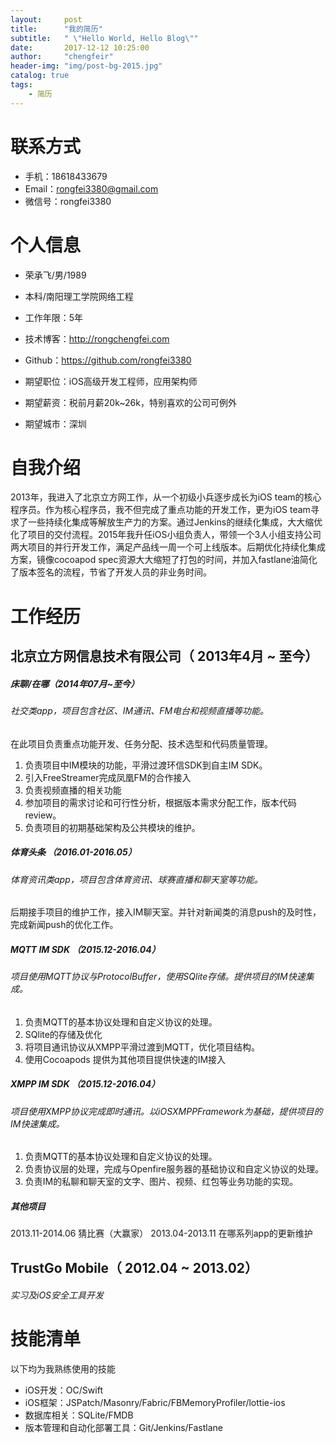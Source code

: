 ```yaml
---
layout:     post
title:      "我的简历"
subtitle:   " \"Hello World, Hello Blog\""
date:       2017-12-12 10:25:00
author:     "chengfeir"
header-img: "img/post-bg-2015.jpg"
catalog: true
tags:
    - 简历
---
```


# 联系方式
- 手机：18618433679
- Email：rongfei3380@gmail.com
- 微信号：rongfei3380


# 个人信息

- 荣承飞/男/1989
- 本科/南阳理工学院网络工程
- 工作年限：5年
- 技术博客：http://rongchengfei.com
- Github：https://github.com/rongfei3380

- 期望职位：iOS高级开发工程师，应用架构师
- 期望薪资：税前月薪20k~26k，特别喜欢的公司可例外
- 期望城市：深圳

# 自我介绍
2013年，我进入了北京立方网工作，从一个初级小兵逐步成长为iOS team的核心程序员。作为核心程序员，我不但完成了重点功能的开发工作，更为iOS team寻求了一些持续化集成等解放生产力的方案。通过Jenkins的继续化集成，大大缩优化了项目的交付流程。2015年我升任iOS小组负责人，带领一个3人小组支持公司两大项目的并行开发工作，满足产品线一周一个可上线版本。后期优化持续化集成方案，镜像cocoapod spec资源大大缩短了打包的时间，并加入fastlane油简化了版本签名的流程，节省了开发人员的非业务时间。

# 工作经历


## 北京立方网信息技术有限公司（ 2013年4月 ~ 至今）

##### 床聊/在哪（2014年07月~至今）
###### 社交类app，项目包含社区、IM通讯、FM电台和视频直播等功能。

在此项目负责重点功能开发、任务分配、技术选型和代码质量管理。
1. 负责项目中IM模块的功能，平滑过渡环信SDK到自主IM SDK。
2. 引入FreeStreamer完成凤凰FM的合作接入
3. 负责视频直播的相关功能
4. 参加项目的需求讨论和可行性分析，根据版本需求分配工作，版本代码review。
5. 负责项目的初期基础架构及公共模块的维护。


##### 体育头条 （2016.01-2016.05）
###### 体育资讯类app，项目包含体育资讯、球赛直播和聊天室等功能。
后期接手项目的维护工作，接入IM聊天室。并针对新闻类的消息push的及时性，完成新闻push的优化工作。

##### MQTT IM SDK （2015.12-2016.04）

###### 项目使用MQTT协议与ProtocolBuffer，使用SQlite存储。提供项目的IM快速集成。
1. 负责MQTT的基本协议处理和自定义协议的处理。
2. SQlite的存储及优化
3. 将项目通讯协议从XMPP平滑过渡到MQTT，优化项目结构。
4. 使用Cocoapods 提供为其他项目提供快速的IM接入

##### XMPP IM SDK （2015.12-2016.04）

###### 项目使用XMPP协议完成即时通讯。以iOSXMPPFramework为基础，提供项目的IM快速集成。

1. 负责MQTT的基本协议处理和自定义协议的处理。
2. 负责协议层的处理，完成与Openfire服务器的基础协议和自定义协议的处理。
3. 负责IM的私聊和聊天室的文字、图片、视频、红包等业务功能的实现。


##### 其他项目
2013.11-2014.06 猜比赛（大赢家）
2013.04-2013.11 在哪系列app的更新维护

## TrustGo Mobile（ 2012.04 ~ 2013.02）
###### 实习及iOS安全工具开发

# 技能清单

以下均为我熟练使用的技能

- iOS开发：OC/Swift
- iOS框架：JSPatch/Masonry/Fabric/FBMemoryProfiler/lottie-ios
- 数据库相关：SQLite/FMDB
- 版本管理和自动化部署工具：Git/Jenkins/Fastlane


